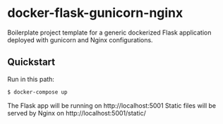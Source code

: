 # docker-flask-gunicorn-nginx

Boilerplate project template for a generic dockerized Flask application deployed with gunicorn and Nginx configurations.
## Quickstart
Run in this path:
```sh
$ docker-compose up
```
The Flask app will be running on http://localhost:5001
Static files will be served by Nginx on http://localhost:5001/static/

